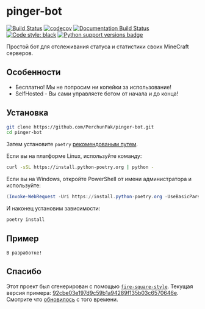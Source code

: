 # pinger-bot

[![Build Status](https://github.com/PerchunPak/pinger-bot/actions/workflows/test.yml/badge.svg?branch=master)](https://github.com/PerchunPak/pinger-bot/actions?query=workflow%3Atest)
[![codecov](https://codecov.io/gh/PerchunPak/pinger-bot/branch/master/graph/badge.svg)](https://codecov.io/gh/PerchunPak/pinger-bot)
[![Documentation Build Status](https://readthedocs.org/projects/pinger-bot/badge/?version=latest)](https://pinger-bot.readthedocs.io/)
[![Code style: black](https://img.shields.io/badge/code%20style-black-000000.svg)](https://github.com/psf/black)
[![Python support versions badge](https://img.shields.io/badge/python-3.8%20%7C%203.9%20%7C%203.10-blue)](https://www.python.org/downloads/)

Простой бот для отслеживания статуса и статистики своих MineCraft серверов.

## Особенности

- Бесплатно! Мы не попросим ни копейки за использование!
- SelfHosted - Вы сами управляете ботом от начала и до конца!

## Установка

```bash
git clone https://github.com/PerchunPak/pinger-bot.git
cd pinger-bot
```

Затем установите `poetry` [рекомендованым путем](https://python-poetry.org/docs/master/#installation).

Если вы на платформе Linux, используйте команду:

```bash
curl -sSL https://install.python-poetry.org | python -
```

Если вы на Windows, откройте PowerShell от имени администратора и используйте:

```powershell
(Invoke-WebRequest -Uri https://install.python-poetry.org -UseBasicParsing).Content | python -
```

И наконец установим зависимости:

```bash
poetry install
```

## Пример

```
В разработке!
```

## Спасибо

Этот проект был сгенерирован с помощью [`fire-square-style`](https://github.com/fire-square/fire-square-style).
Текущая версия примера: [92cbe03e197d9c59b1a94289f135b03c6570646e](https://github.com/fire-square/fire-square-style/tree/92cbe03e197d9c59b1a94289f135b03c6570646e).
Смотрите что [обновилось](https://github.com/fire-square/fire-square-style/compare/92cbe03e197d9c59b1a94289f135b03c6570646e...master) с того времени.
